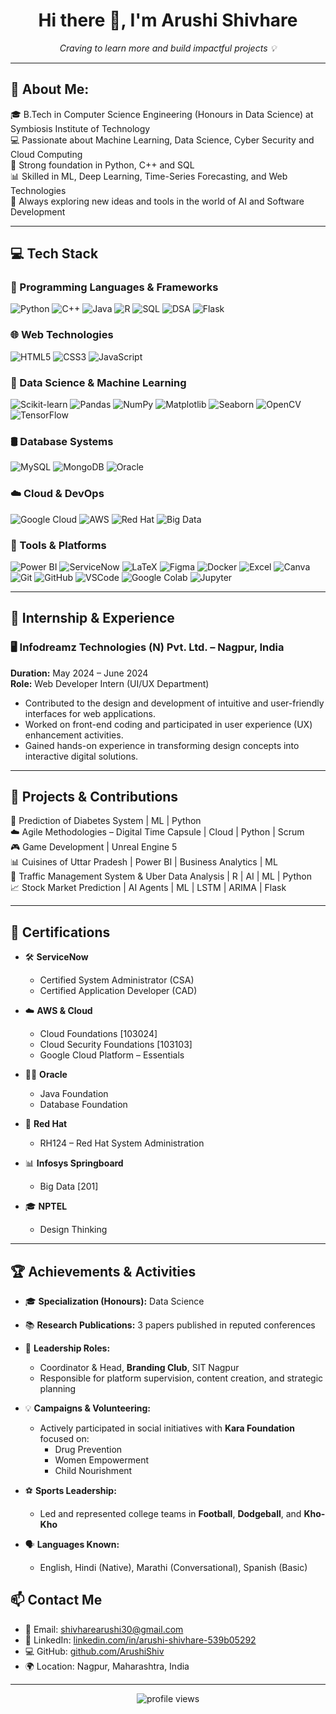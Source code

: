 <h1 align="center">Hi there 👋, I'm Arushi Shivhare</h1>

<p align="center">
  <i>Craving to learn more and build impactful projects 💡</i>
</p>

---

## 💫 About Me:
🎓 B.Tech in Computer Science Engineering (Honours in Data Science) at Symbiosis Institute of Technology  
💻 Passionate about Machine Learning, Data Science, Cyber Security and Cloud Computing  
🧠 Strong foundation in Python, C++ and SQL  
📊 Skilled in ML, Deep Learning, Time-Series Forecasting, and Web Technologies  
🚀 Always exploring new ideas and tools in the world of AI and Software Development

---

## 💻 Tech Stack

### 🚀 Programming Languages & Frameworks
![Python](https://img.shields.io/badge/Python-3670A0?style=flat&logo=python&logoColor=white)
![C++](https://img.shields.io/badge/C++-00599C?style=flat&logo=c%2B%2B&logoColor=white)
![Java](https://img.shields.io/badge/Java-ED8B00?style=flat&logo=java&logoColor=white)
![R](https://img.shields.io/badge/R-276DC3?style=flat&logo=r&logoColor=white)
![SQL](https://img.shields.io/badge/SQL-336791?style=flat&logo=postgresql&logoColor=white)
![DSA](https://img.shields.io/badge/DSA-black?style=flat)
![Flask](https://img.shields.io/badge/Flask-000000?style=flat&logo=flask&logoColor=white)

### 🌐 Web Technologies
![HTML5](https://img.shields.io/badge/HTML5-E34F26?style=flat&logo=html5&logoColor=white)
![CSS3](https://img.shields.io/badge/CSS3-1572B6?style=flat&logo=css3&logoColor=white)
![JavaScript](https://img.shields.io/badge/JavaScript-F7DF1E?style=flat&logo=javascript&logoColor=black)

### 🧠 Data Science & Machine Learning
![Scikit-learn](https://img.shields.io/badge/Scikit--learn-F7931E?style=flat&logo=scikit-learn&logoColor=white)
![Pandas](https://img.shields.io/badge/Pandas-150458?style=flat&logo=pandas&logoColor=white)
![NumPy](https://img.shields.io/badge/NumPy-013243?style=flat&logo=numpy&logoColor=white)
![Matplotlib](https://img.shields.io/badge/Matplotlib-11557C?style=flat)
![Seaborn](https://img.shields.io/badge/Seaborn-2E8BC0?style=flat)
![OpenCV](https://img.shields.io/badge/OpenCV-5C3EE8?style=flat&logo=opencv&logoColor=white)
![TensorFlow](https://img.shields.io/badge/TensorFlow-FF6F00?style=flat&logo=tensorflow&logoColor=white)

### 🛢️ Database Systems
![MySQL](https://img.shields.io/badge/MySQL-4479A1?style=flat&logo=mysql&logoColor=white)
![MongoDB](https://img.shields.io/badge/MongoDB-4EA94B?style=flat&logo=mongodb&logoColor=white)
![Oracle](https://img.shields.io/badge/Oracle-F80000?style=flat&logo=oracle&logoColor=white)

### ☁️ Cloud & DevOps
![Google Cloud](https://img.shields.io/badge/Google_Cloud-4285F4?style=flat&logo=google-cloud&logoColor=white)
![AWS](https://img.shields.io/badge/AWS-232F3E?style=flat&logo=amazon-aws&logoColor=white)
![Red Hat](https://img.shields.io/badge/Red%20Hat-EE0000?style=flat&logo=redhat&logoColor=white)
![Big Data](https://img.shields.io/badge/Big%20Data-000000?style=flat)

### 🧰 Tools & Platforms
![Power BI](https://img.shields.io/badge/Power_BI-F2C811?style=flat&logo=powerbi&logoColor=black)
![ServiceNow](https://img.shields.io/badge/ServiceNow-00C7B7?style=flat&logo=servicenow&logoColor=white)
![LaTeX](https://img.shields.io/badge/LaTeX-008080?style=flat&logo=latex&logoColor=white)
![Figma](https://img.shields.io/badge/Figma-F24E1E?style=flat&logo=figma&logoColor=white)
![Docker](https://img.shields.io/badge/Docker-2496ED?style=flat&logo=docker&logoColor=white)
![Excel](https://img.shields.io/badge/Advanced_Excel-217346?style=flat&logo=microsoft-excel&logoColor=white)
![Canva](https://img.shields.io/badge/Canva-00C4CC?style=flat&logo=canva&logoColor=white)
![Git](https://img.shields.io/badge/Git-F05032?style=flat&logo=git&logoColor=white)
![GitHub](https://img.shields.io/badge/GitHub-181717?style=flat&logo=github&logoColor=white)
![VSCode](https://img.shields.io/badge/VSCode-007ACC?style=flat&logo=visual-studio-code&logoColor=white)
![Google Colab](https://img.shields.io/badge/Google_Colab-F9AB00?style=flat&logo=google-colab&logoColor=white)
![Jupyter](https://img.shields.io/badge/Jupyter-F37626?style=flat&logo=jupyter&logoColor=white)

---

## 💼 Internship & Experience

### 🖥️ Infodreamz Technologies (N) Pvt. Ltd. – Nagpur, India  
**Duration:** May 2024 – June 2024  
**Role:** Web Developer Intern (UI/UX Department)

- Contributed to the design and development of intuitive and user-friendly interfaces for web applications.
- Worked on front-end coding and participated in user experience (UX) enhancement activities.
- Gained hands-on experience in transforming design concepts into interactive digital solutions.

---

## 📌 Projects & Contributions

🔬 Prediction of Diabetes System | ML | Python  
☁️ Agile Methodologies – Digital Time Capsule | Cloud | Python | Scrum  
🎮 Game Development | Unreal Engine 5  
📊 Cuisines of Uttar Pradesh | Power BI | Business Analytics | ML  
🚦 Traffic Management System & Uber Data Analysis | R | AI | ML | Python  
📈 Stock Market Prediction | AI Agents | ML | LSTM | ARIMA | Flask

---

## 📜 Certifications

- 🛠️ **ServiceNow**
  - Certified System Administrator (CSA)
  - Certified Application Developer (CAD)

- ☁️ **AWS & Cloud**
  - Cloud Foundations [103024]
  - Cloud Security Foundations [103103]
  - Google Cloud Platform – Essentials

- 🧑‍💻 **Oracle**
  - Java Foundation
  - Database Foundation

- 🔧 **Red Hat**
  - RH124 – Red Hat System Administration

- 📊 **Infosys Springboard**
  - Big Data [201]

- 🎓 **NPTEL**
  - Design Thinking

---

## 🏆 Achievements & Activities

- 🎓 **Specialization (Honours):** Data Science  
- 📚 **Research Publications:** 3 papers published in reputed conferences  
- 🧠 **Leadership Roles:**
  - Coordinator & Head, **Branding Club**, SIT Nagpur  
  - Responsible for platform supervision, content creation, and strategic planning  

- 💡 **Campaigns & Volunteering:**
  - Actively participated in social initiatives with **Kara Foundation** focused on:
    - Drug Prevention  
    - Women Empowerment  
    - Child Nourishment  

- ⚽ **Sports Leadership:**
  - Led and represented college teams in **Football**, **Dodgeball**, and **Kho-Kho**

- 🗣️ **Languages Known:**
  - English, Hindi (Native), Marathi (Conversational), Spanish (Basic)


## 📫 Contact Me

- 📧 Email: shivharearushi30@gmail.com  
- 🔗 LinkedIn: [linkedin.com/in/arushi-shivhare-539b05292](https://linkedin.com/in/arushi-shivhare-539b05292)  
- 💻 GitHub: [github.com/ArushiShiv](https://github.com/ArushiShiv)  
- 🌍 Location: Nagpur, Maharashtra, India

---

<p align="center">
  <img src="https://komarev.com/ghpvc/?username=ArushiShiv&label=Profile%20views&color=0e75b6&style=flat" alt="profile views" />
</p>
